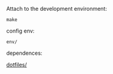 Attach to the development environment:

``` make ```

config env:

``` env/ ```

dependences:

[dotfiles/](https://github.com/sg3t41/dotfiles)
